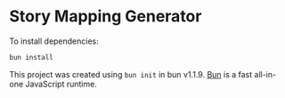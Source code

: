 # Story Mapping Generator

To install dependencies:

```bash
bun install
```

This project was created using `bun init` in bun v1.1.9. [Bun](https://bun.sh) is a fast all-in-one JavaScript runtime.
